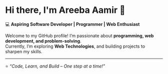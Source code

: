 # Hi there, I'm Areeba Aamir 👋  

💻 **Aspiring Software Developer | Programmer | Web Enthusiast**  

Welcome to my GitHub profile! I’m passionate about **programming, web development, and problem-solving**.  
Currently, I’m exploring **Web Technologies**, and building projects to sharpen my skills.  

---


⭐️ *“Code, Learn, and Build – One step at a time!”*  

